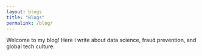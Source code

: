 ```yaml
---
layout: blogs
title: "Blogs"
permalink: /blog/
---
```


Welcome to my blog! Here I write about data science, fraud prevention, and global tech culture.

